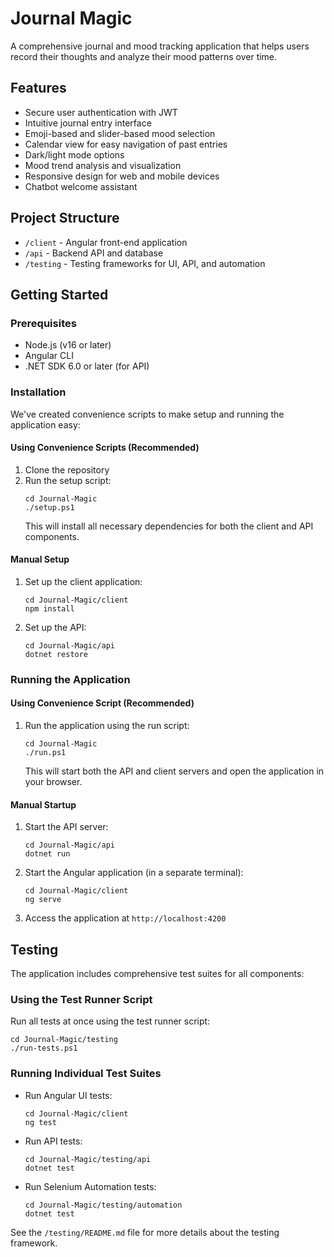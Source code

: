 # Journal Magic

A comprehensive journal and mood tracking application that helps users record their thoughts and analyze their mood patterns over time.

## Features

- Secure user authentication with JWT
- Intuitive journal entry interface
- Emoji-based and slider-based mood selection
- Calendar view for easy navigation of past entries
- Dark/light mode options
- Mood trend analysis and visualization
- Responsive design for web and mobile devices
- Chatbot welcome assistant

## Project Structure

- `/client` - Angular front-end application
- `/api` - Backend API and database
- `/testing` - Testing frameworks for UI, API, and automation

## Getting Started

### Prerequisites

- Node.js (v16 or later)
- Angular CLI
- .NET SDK 6.0 or later (for API)

### Installation

We've created convenience scripts to make setup and running the application easy:

#### Using Convenience Scripts (Recommended)

1. Clone the repository
2. Run the setup script:
   ```
   cd Journal-Magic
   ./setup.ps1
   ```
   This will install all necessary dependencies for both the client and API components.

#### Manual Setup

1. Set up the client application:
   ```
   cd Journal-Magic/client
   npm install
   ```
2. Set up the API:
   ```
   cd Journal-Magic/api
   dotnet restore
   ```

### Running the Application

#### Using Convenience Script (Recommended)

1. Run the application using the run script:
   ```
   cd Journal-Magic
   ./run.ps1
   ```
   This will start both the API and client servers and open the application in your browser.

#### Manual Startup

1. Start the API server:
   ```
   cd Journal-Magic/api
   dotnet run
   ```

2. Start the Angular application (in a separate terminal):
   ```
   cd Journal-Magic/client
   ng serve
   ```

3. Access the application at `http://localhost:4200`

## Testing

The application includes comprehensive test suites for all components:

### Using the Test Runner Script

Run all tests at once using the test runner script:
```
cd Journal-Magic/testing
./run-tests.ps1
```

### Running Individual Test Suites

- Run Angular UI tests:
  ```
  cd Journal-Magic/client
  ng test
  ```

- Run API tests:
  ```
  cd Journal-Magic/testing/api
  dotnet test
  ```

- Run Selenium Automation tests:
  ```
  cd Journal-Magic/testing/automation
  dotnet test
  ```

See the `/testing/README.md` file for more details about the testing framework.
